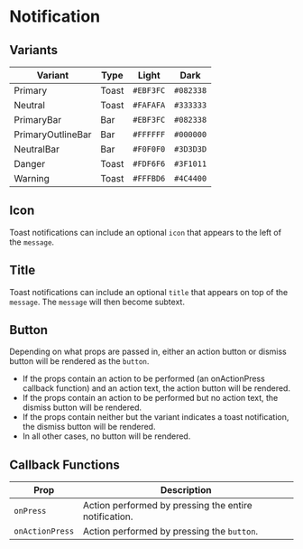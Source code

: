 # Notification

## Variants

| Variant           | Type  | Light     | Dark      |
| ----------------- | ----- | --------- | --------- |
| Primary           | Toast | `#EBF3FC` | `#082338` |
| Neutral           | Toast | `#FAFAFA` | `#333333` |
| PrimaryBar        | Bar   | `#EBF3FC` | `#082338` |
| PrimaryOutlineBar | Bar   | `#FFFFFF` | `#000000` |
| NeutralBar        | Bar   | `#F0F0F0` | `#3D3D3D` |
| Danger            | Toast | `#FDF6F6` | `#3F1011` |
| Warning           | Toast | `#FFFBD6` | `#4C4400` |

## Icon

Toast notifications can include an optional `icon` that appears to the left of the `message`.

## Title

Toast notifications can include an optional `title` that appears on top of the `message`. The `message` will then become subtext.

## Button

Depending on what props are passed in, either an action button or dismiss button will be rendered as the `button`.

- If the props contain an action to be performed (an onActionPress callback function) and an action text, the action button will be rendered.
- If the props contain an action to be performed but no action text, the dismiss button will be rendered.
- If the props contain neither but the variant indicates a toast notification, the dismiss button will be rendered.
- In all other cases, no button will be rendered.

## Callback Functions

| Prop            | Description                                           |
| --------------- | ----------------------------------------------------- |
| `onPress`       | Action performed by pressing the entire notification. |
| `onActionPress` | Action performed by pressing the `button`.            |
